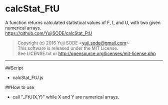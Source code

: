 # calcStat_FtU
A function returns calculated statistical values of F, t, and U, with two given numerical arrays.  
https://github.com/YujiSODE/calcStat_FtU

>Copyright (c) 2016 Yuji SODE \<yuji.sode@gmail.com\>  
>This software is released under the MIT License.  
>See LICENSE.txt or http://opensource.org/licenses/mit-license.php
______

##Script
* calcStat_FtU.js


##How to use
* call "_FtU(X,Y)" while X and Y are numerical arrays.
